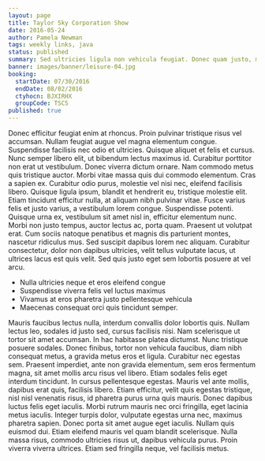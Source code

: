 ```yaml
---
layout: page
title: Taylor Sky Corporation Show
date: 2016-05-24
author: Pamela Newman
tags: weekly links, java
status: published
summary: Sed ultricies ligula non vehicula feugiat. Donec quam justo, malesuada.
banner: images/banner/leisure-04.jpg
booking:
  startDate: 07/30/2016
  endDate: 08/02/2016
  ctyhocn: BJXIRHX
  groupCode: TSCS
published: true
---
```

Donec efficitur feugiat enim at rhoncus. Proin pulvinar tristique risus vel accumsan. Nullam feugiat augue vel magna elementum congue. Suspendisse facilisis nec odio et ultricies. Quisque aliquet et felis et cursus. Nunc semper libero elit, ut bibendum lectus maximus id. Curabitur porttitor non erat ut vestibulum. Donec viverra dictum ornare.
Nam commodo metus quis tristique auctor. Morbi vitae massa quis dui commodo elementum. Cras a sapien ex. Curabitur odio purus, molestie vel nisi nec, eleifend facilisis libero. Quisque ligula ipsum, blandit et hendrerit eu, tristique molestie elit. Etiam tincidunt efficitur nulla, at aliquam nibh pulvinar vitae. Fusce varius felis et justo varius, a vestibulum lorem congue. Suspendisse potenti. Quisque urna ex, vestibulum sit amet nisl in, efficitur elementum nunc. Morbi non justo tempus, auctor lectus ac, porta quam. Praesent ut volutpat erat. Cum sociis natoque penatibus et magnis dis parturient montes, nascetur ridiculus mus. Sed suscipit dapibus lorem nec aliquam. Curabitur consectetur, dolor non dapibus ultricies, velit tellus vulputate lacus, ut ultrices lacus est quis velit. Sed quis justo eget sem lobortis posuere at vel arcu.

* Nulla ultricies neque et eros eleifend congue
* Suspendisse viverra felis vel luctus maximus
* Vivamus at eros pharetra justo pellentesque vehicula
* Maecenas consequat orci quis tincidunt semper.

Mauris faucibus lectus nulla, interdum convallis dolor lobortis quis. Nullam lectus leo, sodales id justo sed, cursus facilisis nisi. Nam scelerisque ut tortor sit amet accumsan. In hac habitasse platea dictumst. Nunc tristique posuere sodales. Donec finibus, tortor non vehicula faucibus, diam nibh consequat metus, a gravida metus eros et ligula. Curabitur nec egestas sem. Praesent imperdiet, ante non gravida elementum, sem eros fermentum magna, sit amet mollis arcu risus vel libero.
Etiam sodales felis eget interdum tincidunt. In cursus pellentesque egestas. Mauris vel ante mollis, dapibus erat quis, facilisis libero. Etiam efficitur, velit quis egestas tristique, nisl nisl venenatis risus, id pharetra purus urna quis mauris. Donec dapibus luctus felis eget iaculis. Morbi rutrum mauris nec orci fringilla, eget lacinia metus iaculis. Integer turpis dolor, vulputate egestas urna nec, maximus pharetra sapien. Donec porta sit amet augue eget iaculis. Nullam quis euismod dui. Etiam eleifend mauris vel quam blandit scelerisque. Nulla massa risus, commodo ultricies risus ut, dapibus vehicula purus. Proin viverra viverra ultrices. Etiam sed fringilla neque, vel facilisis metus.

